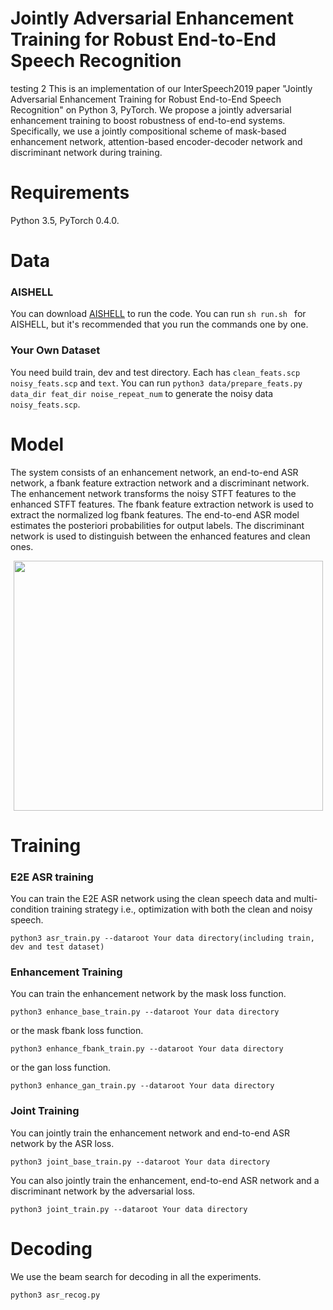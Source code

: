 # Jointly Adversarial Enhancement Training for Robust End-to-End Speech Recognition
testing 2
This is an implementation of our InterSpeech2019 paper "Jointly Adversarial Enhancement Training for Robust End-to-End Speech Recognition" on Python 3, PyTorch. We propose a jointly adversarial enhancement training to boost robustness of end-to-end systems. Specifically, we use a jointly compositional scheme of mask-based enhancement network, attention-based encoder-decoder network and discriminant network during training. 

# Requirements
Python 3.5, PyTorch 0.4.0.

# Data
### AISHELL
You can download [AISHELL](http://www.aishelltech.com/kysjcp) to run the code.
You can run ```sh run.sh ``` for AISHELL, but it's recommended that you run the commands one by one.

### Your Own Dataset
You need build train, dev and test directory. Each has ```clean_feats.scp``` ```noisy_feats.scp``` and ```text```. You can run ```python3 data/prepare_feats.py data_dir feat_dir noise_repeat_num``` to generate the noisy data ```noisy_feats.scp```.

# Model

The system consists of an enhancement network, an end-to-end ASR network, a fbank feature extraction network and a discriminant network. The enhancement network transforms the noisy STFT features to the enhanced STFT features. The fbank feature extraction network is used to extract the normalized log fbank features. The end-to-end ASR model estimates the posteriori probabilities for output labels. The discriminant network is used to distinguish between the enhanced features and clean ones.

<div align="center">
<img src="https://github.com/bliunlpr/Robust_e2e_gan/blob/master/fig/framework.Jpeg"  height="400" width="495">
</div>

# Training

### E2E ASR training
You can train the E2E ASR network using the clean speech data and multi-condition training strategy i.e., optimization with both the clean and noisy speech.

```
python3 asr_train.py --dataroot Your data directory(including train, dev and test dataset) 
```

### Enhancement Training
You can train the enhancement network by the mask loss function.

```
python3 enhance_base_train.py --dataroot Your data directory
```
or the mask fbank loss function.

```
python3 enhance_fbank_train.py --dataroot Your data directory
```
or the gan loss function.

```
python3 enhance_gan_train.py --dataroot Your data directory
```

### Joint Training
You can jointly train the enhancement network and end-to-end ASR network by the ASR loss.
```
python3 joint_base_train.py --dataroot Your data directory
```
You can also jointly train the enhancement, end-to-end ASR network and a discriminant network by the adversarial loss.
```
python3 joint_train.py --dataroot Your data directory
```

# Decoding
We use the beam search for decoding in all the experiments.
```
python3 asr_recog.py 
```
